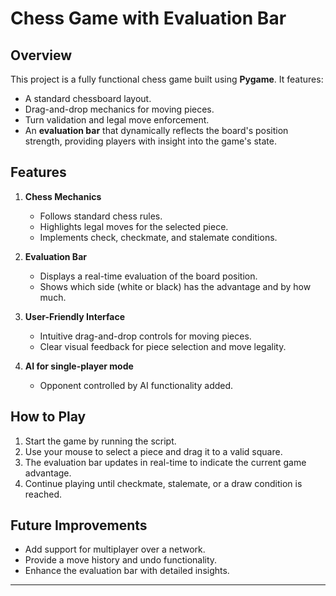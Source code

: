 # Chess Game with Evaluation Bar

## Overview
This project is a fully functional chess game built using **Pygame**. It features:
- A standard chessboard layout.
- Drag-and-drop mechanics for moving pieces.
- Turn validation and legal move enforcement.
- An **evaluation bar** that dynamically reflects the board's position strength, providing players with insight into the game's state.

## Features
1. **Chess Mechanics**
   - Follows standard chess rules.
   - Highlights legal moves for the selected piece.
   - Implements check, checkmate, and stalemate conditions.

2. **Evaluation Bar**
   - Displays a real-time evaluation of the board position.
   - Shows which side (white or black) has the advantage and by how much.

3. **User-Friendly Interface**
   - Intuitive drag-and-drop controls for moving pieces.
   - Clear visual feedback for piece selection and move legality.
4. **AI for single-player mode**
   - Opponent controlled by AI functionality added.

## How to Play
1. Start the game by running the script.
2. Use your mouse to select a piece and drag it to a valid square.
3. The evaluation bar updates in real-time to indicate the current game advantage.
4. Continue playing until checkmate, stalemate, or a draw condition is reached.

## Future Improvements
- Add support for multiplayer over a network.
- Provide a move history and undo functionality.
- Enhance the evaluation bar with detailed insights.


---


